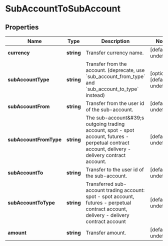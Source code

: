 # SubAccountToSubAccount

## Properties

Name | Type | Description | Notes
------------ | ------------- | ------------- | -------------
**currency** | **string** | Transfer currency name. | [default to undefined]
**subAccountType** | **string** | Transfer from the account. (deprecate, use &#x60;sub_account_from_type&#x60; and &#x60;sub_account_to_type&#x60; instead) | [optional] [default to undefined]
**subAccountFrom** | **string** | Transfer from the user id of the sub-account. | [default to undefined]
**subAccountFromType** | **string** | The sub-account\&#39;s outgoing trading account, spot - spot account, futures - perpetual contract account, delivery - delivery contract account. | [default to undefined]
**subAccountTo** | **string** | Transfer to the user id of the sub-account. | [default to undefined]
**subAccountToType** | **string** | Transferred sub-account trading account: spot - spot account, futures - perpetual contract account, delivery - delivery contract account | [default to undefined]
**amount** | **string** | Transfer amount. | [default to undefined]

